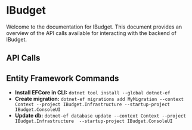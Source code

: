 # IBudget

Welcome to the documentation for IBudget. This document provides an overview of the API calls available for interacting with the backend of IBudget.

## API Calls

## Entity Framework Commands

- **Install EFCore in CLI:** `dotnet tool install --global dotnet-ef`
- **Create migration:** `dotnet-ef migrations add MyMigration --context Context --project IBudget.Infrastructure --startup-project IBudget.ConsoleUI`
- **Update db:** `dotnet-ef database update --context Context --project IBudget.Infrastructure  --startup-project IBudget.ConsoleUI`
